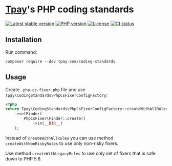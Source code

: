 # [Tpay](https://tpay.com)'s PHP coding standards

[![Latest stable version](https://img.shields.io/packagist/v/tpay-com/coding-standards.svg?label=current%20version)](https://packagist.org/packages/tpay-com/coding-standards)
[![PHP version](https://img.shields.io/packagist/php-v/tpay-com/coding-standards.svg)](https://php.net)
[![License](https://img.shields.io/github/license/tpay-com/php-coding-standards.svg)](LICENSE)
[![CI status](https://github.com/tpay-com/php-coding-standards/actions/workflows/ci.yaml/badge.svg?branch=main)](https://github.com/tpay-com/php-coding-standards/actions)


## Installation
Run command:
```console
composer require --dev tpay-com/coding-standards
```


## Usage
Create `.php-cs-fixer.php` file and use `Tpay\CodingStandards\PhpCsFixerConfigFactory`:
```php
<?php
return Tpay\CodingStandards\PhpCsFixerConfigFactory::createWithAllRules()
    ->setFinder(
        PhpCsFixer\Finder::create()
            ->in(__DIR__)
    );
```

Instead of `createWithAllRules` you can use method `createWithNonRiskyRules` to use only non-risky fixers.

Use method `createWithLegacyRules` to use only set of fixers that is safe down to PHP 5.6.
